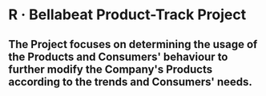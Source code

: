 # R · Bellabeat Product-Track Project
## The Project focuses on determining the usage of the Products and Consumers' behaviour to further modify the Company's Products according to the trends and Consumers' needs.
